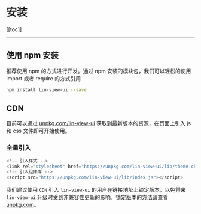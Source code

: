 # 安装

[[toc]]

---

## 使用 npm 安装

推荐使用 npm 的方式进行开发。通过 npm 安装的模块包，我们可以轻松的使用 import 或者 require 的方式引用

```bash
npm install lin-view-ui --save
```

## CDN

目前可以通过 [unpkg.com/lin-view-ui](https://unpkg.com/browse/lin-view-ui/) 获取到最新版本的资源，在页面上引入 js 和 css 文件即可开始使用。

### 全量引入

```javascript
<!-- 引入样式 -->
<link rel="stylesheet" href="https://unpkg.com/lin-view-ui/lib/theme-chalk/index.css">
<!-- 引入组件库 -->
<script src="https://unpkg.com/lin-view-ui/lib/index.js"></script>
```

我们建议使用 `CDN` 引入 `lin-view-ui` 的用户在链接地址上锁定版本，以免将来 `lin-view-ui` 升级时受到非兼容性更新的影响。锁定版本的方法请查看 [unpkg.com](https://unpkg.com/)。
